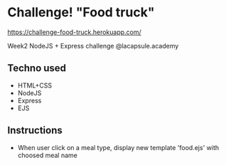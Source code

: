 # Challenge! "Food truck"
https://challenge-food-truck.herokuapp.com/

Week2 NodeJS + Express challenge @lacapsule.academy

## Techno used
- HTML+CSS
- NodeJS
- Express
- EJS

## Instructions
- When user click on a meal type, display new template 'food.ejs' with choosed meal name
